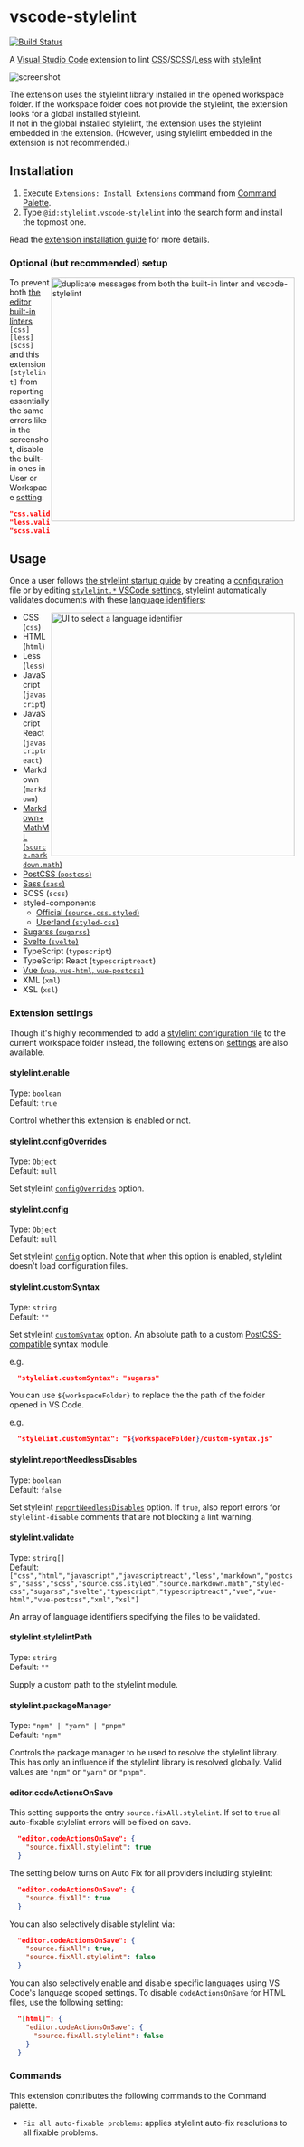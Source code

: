 # vscode-stylelint

[![Build Status](https://travis-ci.com/stylelint/vscode-stylelint.svg?branch=master)](https://travis-ci.com/stylelint/vscode-stylelint)

A [Visual Studio Code](https://code.visualstudio.com/) extension to lint [CSS](https://www.w3.org/Style/CSS/)/[SCSS](https://sass-lang.com/documentation/syntax)/[Less](http://lesscss.org/) with [stylelint](https://stylelint.io/)

![screenshot](screenshot.png)

The extension uses the stylelint library installed in the opened workspace folder. If the workspace folder does not provide the stylelint, the extension looks for a global installed stylelint.  
If not in the global installed stylelint, the extension uses the stylelint embedded in the extension. (However, using stylelint embedded in the extension is not recommended.)

## Installation

1. Execute `Extensions: Install Extensions` command from [Command Palette](https://code.visualstudio.com/docs/getstarted/userinterface#_command-palette).
2. Type `@id:stylelint.vscode-stylelint` into the search form and install the topmost one.

Read the [extension installation guide](https://code.visualstudio.com/docs/editor/extension-gallery) for more details.

### Optional (but recommended) setup

<img align="right" width="430" alt="duplicate messages from both the built-in linter and vscode-stylelint" src="https://raw.githubusercontent.com/stylelint/vscode-stylelint/master/media/duplicate.png">

To prevent both [the editor built-in linters](https://code.visualstudio.com/docs/languages/css#_syntax-verification-linting) `[css]` `[less]` `[scss]` and this extension `[stylelint]` from reporting essentially the same errors like in the screenshot, disable the built-in ones in User or Workspace [setting](https://code.visualstudio.com/docs/getstarted/settings):

```json
"css.validate": false,
"less.validate": false,
"scss.validate": false
```

## Usage

Once a user follows [the stylelint startup guide](https://stylelint.io/user-guide/get-started) by creating a [configuration](https://stylelint.io/user-guide/configuration) file or by editing [`stylelint.*` VSCode settings](#extension-settings), stylelint automatically validates documents with these [language identifiers](https://code.visualstudio.com/docs/languages/overview#_language-id):

<img align="right" width="430" alt="UI to select a language identifier" src="https://raw.githubusercontent.com/stylelint/vscode-stylelint/master/media/language.png">

- CSS (`css`)
- HTML (`html`)
- Less (`less`)
- JavaScript (`javascript`)
- JavaScript React (`javascriptreact`)
- Markdown (`markdown`)
- [Markdown+MathML (`source.markdown.math`)](https://marketplace.visualstudio.com/items?itemName=goessner.mdmath)
- [PostCSS (`postcss`)](https://marketplace.visualstudio.com/items?itemName=mhmadhamster.postcss-language)
- [Sass (`sass`)](https://marketplace.visualstudio.com/items?itemName=Syler.sass-indented)
- SCSS (`scss`)
- styled-components
  - [Official (`source.css.styled`)](https://marketplace.visualstudio.com/items?itemName=jpoissonnier.vscode-styled-components)
  - [Userland (`styled-css`)](https://marketplace.visualstudio.com/items?itemName=mgmcdermott.vscode-language-babel)
- [Sugarss (`sugarss`)](https://marketplace.visualstudio.com/items?itemName=mhmadhamster.postcss-language)
- [Svelte (`svelte`)](https://marketplace.visualstudio.com/items?itemName=JamesBirtles.svelte-vscode)
- TypeScript (`typescript`)
- TypeScript React (`typescriptreact`)
- [Vue (`vue`, `vue-html`, `vue-postcss`)](https://marketplace.visualstudio.com/items?itemName=octref.vetur)
- XML (`xml`)
- XSL (`xsl`)

### Extension settings

Though it's highly recommended to add a [stylelint configuration file](https://stylelint.io/user-guide/configure) to the current workspace folder instead, the following extension [settings](https://code.visualstudio.com/docs/getstarted/settings) are also available.

#### stylelint.enable

Type: `boolean`  
Default: `true`

Control whether this extension is enabled or not.

#### stylelint.configOverrides

Type: `Object`  
Default: `null`

Set stylelint [`configOverrides`](https://stylelint.io/user-guide/usage/node-api#configoverrides) option.

#### stylelint.config

Type: `Object`  
Default: `null`

Set stylelint [`config`](https://stylelint.io/user-guide/usage/node-api#config) option. Note that when this option is enabled, stylelint doesn't load configuration files.

#### stylelint.customSyntax

Type: `string`  
Default: `""`

Set stylelint [`customSyntax`](https://stylelint.io/user-guide/usage/options#customsyntax) option. An absolute path to a custom [PostCSS-compatible](https://github.com/postcss/postcss#syntaxes) syntax module.

e.g.

```json
  "stylelint.customSyntax": "sugarss"
```

You can use `${workspaceFolder}` to replace the the path of the folder opened in VS Code.

e.g.

```json
  "stylelint.customSyntax": "${workspaceFolder}/custom-syntax.js"
```

#### stylelint.reportNeedlessDisables

Type: `boolean`  
Default: `false`

Set stylelint [`reportNeedlessDisables`](https://stylelint.io/user-guide/usage/options#reportneedlessdisables) option. If `true`, also report errors for `stylelint-disable` comments that are not blocking a lint warning.

#### stylelint.validate

Type: `string[]`  
Default: `["css","html","javascript","javascriptreact","less","markdown","postcss","sass","scss","source.css.styled","source.markdown.math","styled-css","sugarss","svelte","typescript","typescriptreact","vue","vue-html","vue-postcss","xml","xsl"]`

An array of language identifiers specifying the files to be validated.

#### stylelint.stylelintPath

Type: `string`  
Default: `""`

Supply a custom path to the stylelint module.

#### stylelint.packageManager

Type: `"npm" | "yarn" | "pnpm"`  
Default: `"npm"`

Controls the package manager to be used to resolve the stylelint library. This has only an influence if the stylelint library is resolved globally. Valid values are `"npm"` or `"yarn"` or `"pnpm"`.

#### editor.codeActionsOnSave

This setting supports the entry `source.fixAll.stylelint`. If set to `true` all auto-fixable stylelint errors will be fixed on save.

```json
  "editor.codeActionsOnSave": {
    "source.fixAll.stylelint": true
  }
```

The setting below turns on Auto Fix for all providers including stylelint:

```json
  "editor.codeActionsOnSave": {
    "source.fixAll": true
  }
```

You can also selectively disable stylelint via:

```json
  "editor.codeActionsOnSave": {
    "source.fixAll": true,
    "source.fixAll.stylelint": false
  }
```

You can also selectively enable and disable specific languages using VS Code's language scoped settings. To disable `codeActionsOnSave` for HTML files, use the following setting:

```json
  "[html]": {
    "editor.codeActionsOnSave": {
      "source.fixAll.stylelint": false
    }
  }
```

### Commands

This extension contributes the following commands to the Command palette.

- `Fix all auto-fixable problems`: applies stylelint auto-fix resolutions to all fixable problems.
